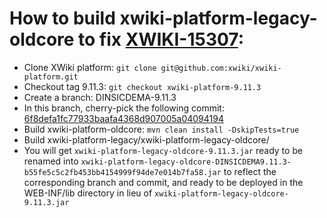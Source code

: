 # How to build xwiki-platform-legacy-oldcore to fix [XWIKI-15307](https://jira.xwiki.org/browse/XWIKI-15307):

* Clone XWiki platform: `git clone git@github.com:xwiki/xwiki-platform.git`
* Checkout tag 9.11.3: `git checkout xwiki-platform-9.11.3`
* Create a branch: DINSICDEMA-9.11.3
* In this branch, cherry-pick the following commit: [6f8defa1fc77933baafa4368d907005a04094194](https://github.com/xwiki/xwiki-platform/commit/6f8defa1fc77933baafa4368d907005a04094194)
* Build xwiki-platform-oldcore: `mvn clean install -DskipTests=true`
* Build xwiki-platform-legacy/xwiki-platform-legacy-oldcore/
* You will get `xwiki-platform-legacy-oldcore-9.11.3.jar` ready to be renamed into `xwiki-platform-legacy-oldcore-DINSICDEMA9.11.3-b55fe5c5c2fb453bb4154999f94de7e014b7fa58.jar` to reflect the corresponding branch and commit, and ready to be deployed in the WEB-INF/lib directory in lieu of `xwiki-platform-legacy-oldcore-9.11.3.jar`
